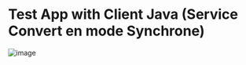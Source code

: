 # Test App with Client Java  (Service Convert en mode Synchrone)



![image](https://user-images.githubusercontent.com/104082651/228263322-9963a915-747b-494a-a118-7169e4e4d1dc.png)
